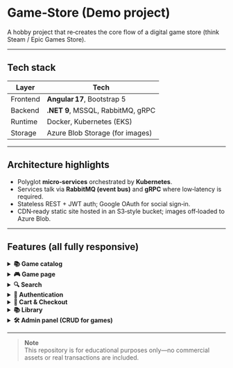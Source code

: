 # Game‑Store (Demo project)

A hobby project that re‑creates the core flow of a digital game store (think Steam / Epic Games Store).

---

## Tech stack

| Layer    | Tech                                                  |
|----------|-------------------------------------------------------|
| Frontend | **Angular 17**, Bootstrap 5                           |
| Backend  | **.NET 9**, MSSQL, RabbitMQ, gRPC                     |
| Runtime  | Docker, Kubernetes (EKS)                              |
| Storage  | Azure Blob Storage (for images)                       |

---

## Architecture highlights

* Polyglot **micro‑services** orchestrated by **Kubernetes**.  
* Services talk via **RabbitMQ (event bus)** and **gRPC** where low‑latency is required.  
* Stateless REST + JWT auth; Google OAuth for social sign‑in.  
* CDN‑ready static site hosted in an S3‑style bucket; images off‑loaded to Azure Blob.  

---

## Features (all fully responsive)

<details>
<summary><strong>📚 Game catalog</strong></summary>

![catalog‑1](https://github.com/user-attachments/assets/8bdecb24-e8aa-44de-9b88-3a5e94ed53e7)  
![catalog‑2](https://github.com/user-attachments/assets/6b3b6b8f-13bf-489b-8c3e-5790825d1502)
</details>

<details>
<summary><strong>🎮 Game page</strong></summary>

![game‑1](https://github.com/user-attachments/assets/57acc348-d82c-4298-b911-3d9a03ecba74)  
![game‑2](https://github.com/user-attachments/assets/e474627f-1f21-42ba-be90-5aff408e771a)
</details>

<details>
<summary><strong>🔍 Search</strong></summary>

![search‑1](https://github.com/user-attachments/assets/ca1dd591-352b-4a9a-9bcf-4b1dda442f60)  
![search‑2](https://github.com/user-attachments/assets/a98ee048-59e9-49a6-9676-ce79cde6dd9e)
</details>

<details>
<summary><strong>🔐 Authentication</strong></summary>

Supports classic accounts + Google OAuth.  
![auth-1](https://github.com/user-attachments/assets/6f510ee1-48f2-4a74-9584-475384d8e82a)
![auth-2](https://github.com/user-attachments/assets/44051a7c-ecc6-4c0c-a654-2ba2e950e826)
</details>

<details>
<summary><strong>🛒 Cart & Checkout</strong></summary>

Checkout is demo‑only; no real payment captured.  
![cart‑1](https://github.com/user-attachments/assets/b7e52e27-882c-433d-a436-3cf545a89fcb)  
![cart‑2](https://github.com/user-attachments/assets/36f2a9e0-34c3-4068-9a22-0c866204f6c6)
![cart‑3](https://github.com/user-attachments/assets/ed4f3ecb-d4f8-410d-8dc0-d0890e268ba6)
</details>

<details>
<summary><strong>📚 Library</strong></summary>
  The Library page is for demonstration only.
  It displays mock data, and game installation is intentionally not supported.

  ![library](https://github.com/user-attachments/assets/1cc231a8-b3ba-44ae-9232-a90f4f203cc5)
  ![image](https://github.com/user-attachments/assets/9f591807-3145-4cbf-a2bb-b5702a917073)
</details>

<details>
<summary><strong>🛠 Admin panel (CRUD for games)</strong></summary>

![admin](https://github.com/user-attachments/assets/379580a8-f786-49c0-871a-0c621d59569c)
</details>

---

> **Note**  
> This repository is for educational purposes only—no commercial assets or real transactions are included.

